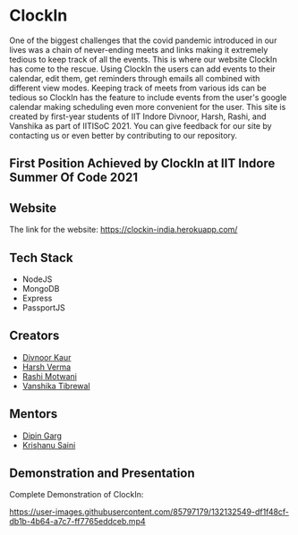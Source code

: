 # ClockIn

One of the biggest challenges that the covid pandemic introduced in our lives was a chain of never-ending meets and links making it extremely tedious to keep track of all the events. This is where our website ClockIn has come to the rescue. Using ClockIn the users can add events to their calendar, edit them, get reminders through emails all combined with different view modes. Keeping track of meets from various ids can be tedious so ClockIn has the feature to include events from the user's google calendar making scheduling even more convenient for the user. This site is created by first-year students of IIT Indore Divnoor, Harsh, Rashi, and Vanshika as part of IITISoC 2021. You can give feedback for our site by contacting us or even better by contributing to our repository.

## First Position Achieved by ClockIn at IIT Indore Summer Of Code 2021


## Website

The link for the website: https://clockin-india.herokuapp.com/


## Tech Stack

- NodeJS
- MongoDB
- Express
- PassportJS
  
  
## Creators

- [Divnoor Kaur](https://github.com/Noor-02)
- [Harsh Verma](https://github.com/v-harsh-18)
- [Rashi Motwani](https://github.com/rashimotwani)
- [Vanshika Tibrewal](https://github.com/vanshikaT2)

## Mentors

- [Dipin Garg](https://github.com/dgargdipin)
- [Krishanu Saini](https://github.com/krishanu-2001)

## Demonstration and Presentation

Complete Demonstration of ClockIn: 

https://user-images.githubusercontent.com/85797179/132132549-df1f48cf-db1b-4b64-a7c7-ff7765eddceb.mp4

